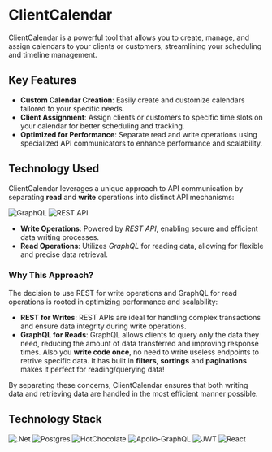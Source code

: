 # ClientCalendar

ClientCalendar is a powerful tool that allows you to create, manage, and assign calendars to your clients or customers, streamlining your scheduling and timeline management.

## Key Features
- **Custom Calendar Creation**: Easily create and customize calendars tailored to your specific needs.
- **Client Assignment**: Assign clients or customers to specific time slots on your calendar for better scheduling and tracking.
- **Optimized for Performance**: Separate read and write operations using specialized API communicators to enhance performance and scalability.
  
## Technology Used
ClientCalendar leverages a unique approach to API communication by separating **read** and **write** operations into distinct API mechanisms:

![GraphQL](https://img.shields.io/badge/-GraphQL-E10098?style=for-the-badge&logo=graphql&logoColor=white)
![REST API](https://img.shields.io/badge/-REST%20API-808080?style=for-the-badge&logoColor=white)


- **Write Operations**: Powered by *REST API*, enabling secure and efficient data writing processes.
- **Read Operations**: Utilizes *GraphQL* for reading data, allowing for flexible and precise data retrieval.
### Why This Approach?
The decision to use REST for write operations and GraphQL for read operations is rooted in optimizing performance and scalability:

- **REST for Writes**: REST APIs are ideal for handling complex transactions and ensure data integrity during write operations.
- **GraphQL for Reads**: GraphQL allows clients to query only the data they need, reducing the amount of data transferred and improving response times. Also you **write code once**, no need to write useless endpoints to retrive specific data. It has built in **filters**, **sortings** and **paginations** makes it perfect for reading/querying data! 
  
By separating these concerns, ClientCalendar ensures that both writing data and retrieving data are handled in the most efficient manner possible.

## Technology Stack
![.Net](https://img.shields.io/badge/.NET-5C2D91?style=for-the-badge&logo=.net&logoColor=white)
![Postgres](https://img.shields.io/badge/postgres-%23316192.svg?style=for-the-badge&logo=postgresql&logoColor=white)
![HotChocolate](https://img.shields.io/badge/HOT%20CHOCOLATE-%2320232a.svg?style=for-the-badge&logo=hotchocolate&logoColor=%2361DAFB)
![Apollo-GraphQL](https://img.shields.io/badge/-ApolloGraphQL-311C87?style=for-the-badge&logo=apollo-graphql)
![JWT](https://img.shields.io/badge/JWT-black?style=for-the-badge&logo=JSON%20web%20tokens)
![React](https://img.shields.io/badge/react-%2320232a.svg?style=for-the-badge&logo=react&logoColor=%2361DAFB)
